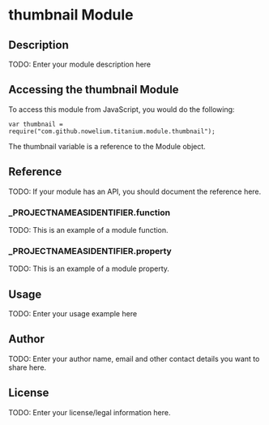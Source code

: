 # thumbnail Module

## Description

TODO: Enter your module description here

## Accessing the thumbnail Module

To access this module from JavaScript, you would do the following:

	var thumbnail = require("com.github.nowelium.titanium.module.thumbnail");

The thumbnail variable is a reference to the Module object.	

## Reference

TODO: If your module has an API, you should document
the reference here.

### ___PROJECTNAMEASIDENTIFIER__.function

TODO: This is an example of a module function.

### ___PROJECTNAMEASIDENTIFIER__.property

TODO: This is an example of a module property.

## Usage

TODO: Enter your usage example here

## Author

TODO: Enter your author name, email and other contact
details you want to share here. 

## License

TODO: Enter your license/legal information here.
